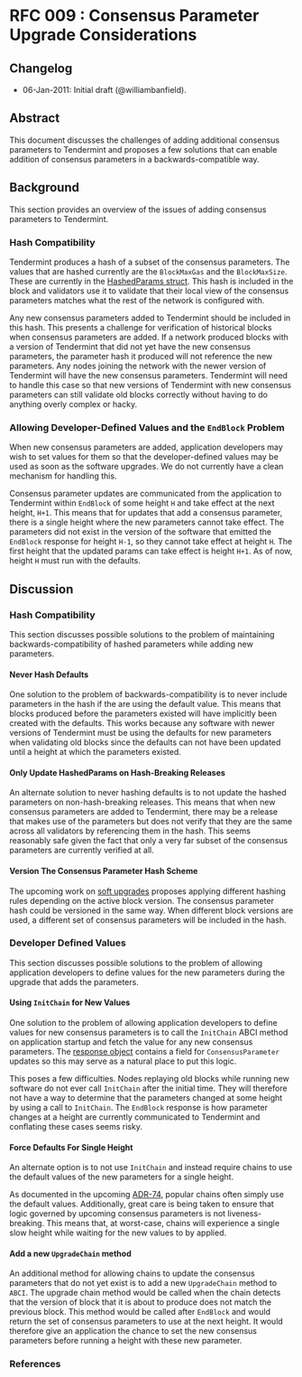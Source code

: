 # RFC 009 : Consensus Parameter Upgrade Considerations

## Changelog

- 06-Jan-2011: Initial draft (@williambanfield).

## Abstract

This document discusses the challenges of adding additional consensus parameters
to Tendermint and proposes a few solutions that can enable addition of consensus
parameters in a backwards-compatible way.

## Background

This section provides an overview of the issues of adding consensus parameters
to Tendermint.

### Hash Compatibility

Tendermint produces a hash of a subset of the consensus parameters. The values
that are hashed currently are the `BlockMaxGas` and the `BlockMaxSize`. These
are currently in the [HashedParams struct][hashed-params]. This hash is included
in the block and validators use it to validate that their local view of the consensus
parameters matches what the rest of the network is configured with.

Any new consensus parameters added to Tendermint should be included in this
hash. This presents a challenge for verification of historical blocks when consensus
parameters are added. If a network produced blocks with a version of Tendermint that
did not yet have the new consensus parameters, the parameter hash it produced will
not reference the new parameters. Any nodes joining the network with the newer
version of Tendermint will have the new consensus parameters. Tendermint will need
to handle this case so that new versions of Tendermint with new consensus parameters
can still validate old blocks correctly without having to do anything overly complex
or hacky.

### Allowing Developer-Defined Values and the `EndBlock` Problem

When new consensus parameters are added, application developers may wish to set
values for them so that the developer-defined values may be used as soon as the
software upgrades. We do not currently have a clean mechanism for handling this.

Consensus parameter updates are communicated from the application to Tendermint
within `EndBlock` of some height `H` and take effect at the next height, `H+1`.
This means that for updates that add a consensus parameter, there is a single
height where the new parameters cannot take effect. The parameters did not exist
in the version of the software that emitted the `EndBlock` response for height `H-1`,
so they cannot take effect at height `H`. The first height that the updated params
can take effect is height `H+1`. As of now, height `H` must run with the defaults.

## Discussion

### Hash Compatibility

This section discusses possible solutions to the problem of maintaining backwards-compatibility
of hashed parameters while adding new parameters.

#### Never Hash Defaults

One solution to the problem of backwards-compatibility is to never include parameters
in the hash if the are using the default value. This means that blocks produced
before the parameters existed will have implicitly been created with the defaults.
This works because any software with newer versions of Tendermint must be using the
defaults for new parameters when validating old blocks since the defaults can not
have been updated until a height at which the parameters existed.

#### Only Update HashedParams on Hash-Breaking Releases

An alternate solution to never hashing defaults is to not update the hashed
parameters on non-hash-breaking releases. This means that when new consensus 
parameters are added to Tendermint, there may be a release that makes use of the
parameters but does not verify that they are the same across all validators by
referencing them in the hash. This seems reasonably safe given the fact that
only a very far subset of the consensus parameters are currently verified at all.

#### Version The Consensus Parameter Hash Scheme

The upcoming work on [soft upgrades](https://github.com/tendermint/spec/pull/222)
proposes applying different hashing rules depending on the active block version.
The consensus parameter hash could be versioned in the same way. When different
block versions are used, a different set of consensus parameters will be included
in the hash.

### Developer Defined Values

This section discusses possible solutions to the problem of allowing application
developers to define values for the new parameters during the upgrade that adds
the parameters.

#### Using `InitChain` for New Values

One solution to the problem of allowing application developers to define values
for new consensus parameters is to call the `InitChain` ABCI method on application
startup and fetch the value for any new consensus parameters. The [response object][init-chain-response]
contains a field for `ConsensusParameter` updates so this may serve as a natural place
to put this logic.

This poses a few difficulties. Nodes replaying old blocks while running new
software do not ever call `InitChain` after the initial time. They will therefore
not have a way to determine that the parameters changed at some height by using a
call to `InitChain`. The `EndBlock` response is how parameter changes at a height
are currently communicated to Tendermint and conflating these cases seems risky.

#### Force Defaults For Single Height

An alternate option is to not use `InitChain` and instead require chains to use the
default values of the new parameters for a single height.

As documented in the upcoming [ADR-74][adr-74], popular chains often simply use the default
values. Additionally, great care is being taken to ensure that logic governed by upcoming
consensus parameters is not liveness-breaking. This means that, at worst-case, 
chains will experience a single slow height while waiting for the new values to
by applied.

#### Add a new `UpgradeChain` method

An additional method for allowing chains to update the consensus parameters that
do not yet exist is to add a new `UpgradeChain` method to `ABCI`. The upgrade chain
method would be called when the chain detects that the version of block that it
is about to produce does not match the previous block. This method would be called
after `EndBlock` and would return the set of consensus parameters to use at the
next height. It would therefore give an application the chance to set the new
consensus parameters before running a height with these new parameter.

### References

[hashed-params]: https://github.com/tendermint/tendermint/blob/0ae974e63911804d4a2007bd8a9b3ad81d6d2a90/types/params.go#L49
[init-chain-response]: https://github.com/tendermint/tendermint/blob/0ae974e63911804d4a2007bd8a9b3ad81d6d2a90/abci/types/types.pb.go#L1616
[adr-74]: https://github.com/tendermint/tendermint/pull/7503
